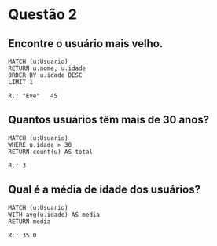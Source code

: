 # Questão 2
## Encontre o usuário mais velho.

    MATCH (u:Usuario)
    RETURN u.nome, u.idade
    ORDER BY u.idade DESC
    LIMIT 1

    R.: "Eve"	45

## Quantos usuários têm mais de 30 anos?

    MATCH (u:Usuario)
    WHERE u.idade > 30
    RETURN count(u) AS total

    R.: 3

## Qual é a média de idade dos usuários?

    MATCH (u:Usuario)
    WITH avg(u.idade) AS media
    RETURN media

    R.: 35.0
